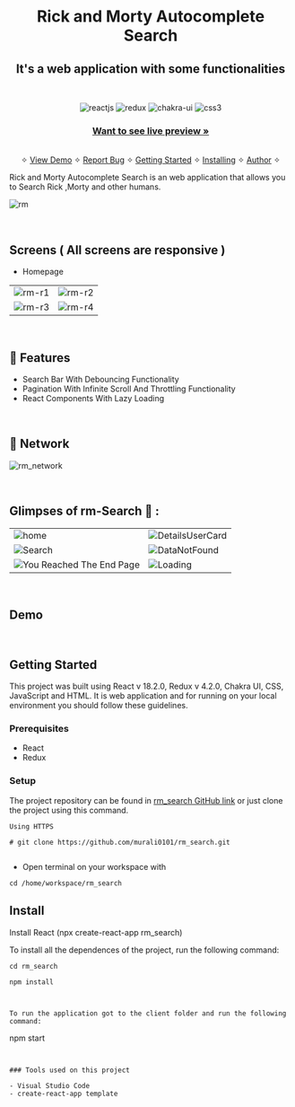 <h1 align="center">Rick and Morty Autocomplete Search</h1>

<h2 align="center">It's a web application with some functionalities</h2>

<br />
<p align="center">
    <img src="https://img.shields.io/badge/React_(18.2.0)-20232A?style=for-the-badge&logo=react&logoColor=61DAFB" alt="reactjs" />
    <img src="https://img.shields.io/badge/Redux_(4.2.0)-593D88?style=for-the-badge&logo=redux&logoColor=white" alt="redux" />
    <img src="https://img.shields.io/badge/Chakra%20UI-3bc7bd?style=for-the-badge&logo=chakraui&logoColor=white" alt="chakra-ui"/>
    <img src="https://img.shields.io/badge/CSS3-1572B6?style=for-the-badge&logo=css3&logoColor=white" alt="css3"/>

</p>

<h3 align="center"><a href="https://rick-morty-autocomplete-search.netlify.app/"><strong>Want to see live preview »</strong></a></h3>

<p align="center"> 
    <br />&#10023;
    <a href="#Demo">View Demo</a>   &#10023;  
    <a href="https://github.com/murali0101/rm_search/issues">Report Bug</a>    &#10023;
    <a href="#Getting-Started">Getting Started</a> &#10023; <a href="#Install">Installing</a> &#10023;    
    <a href="#Author">Author</a> &#10023;
  </p>
  
  Rick and Morty Autocomplete Search is an web application that allows you to  Search Rick ,Morty and other humans.

 ![rm](https://user-images.githubusercontent.com/66964293/177929299-517f6361-5d79-4e57-8e0d-d0dc8d393527.gif)

  <br />


  ## Screens ( All screens are responsive )
   - Homepage
  
  <table>
  <tr>
    <td><img src="https://user-images.githubusercontent.com/66964293/177934598-4e007e0e-fc49-408f-961f-96dfbac86f5e.PNG" alt="rm-r1" /></td>
    <td><img src="https://user-images.githubusercontent.com/66964293/177934881-448046a4-4a7e-47b8-9c6c-9da548200087.PNG" alt="rm-r2" /></td>
  </tr>
  <tr>
  <td><img src="https://user-images.githubusercontent.com/66964293/177934912-d61a6246-5a76-44e9-a8a8-b8768961c847.PNG" alt="rm-r3" /></td>
    <td><img src="https://user-images.githubusercontent.com/66964293/177934938-fad5e92e-01a4-4c9d-9268-c3c27aebe4d0.PNG" alt="rm-r4" /></td>
  </tr>


</table>
<br />

## 🚀 Features

- Search Bar With Debouncing Functionality
- Pagination With Infinite Scroll And Throttling Functionality
- React Components With Lazy Loading

<br />

## 🚀 Network

![rm_network](https://user-images.githubusercontent.com/66964293/177933677-8cd01b99-8be0-41a9-b261-66ea6002cbb5.gif)


<br />

## Glimpses of rm-Search 🙈 :

<table>
  <tr>
    <td><img src="https://user-images.githubusercontent.com/66964293/177928489-28d491fb-04f3-4e5b-8b0b-a1620ff5753c.png" alt="home" /></td>
    <td><img src="https://user-images.githubusercontent.com/66964293/177928639-5dc79934-a055-48f0-aa41-8b829ef3ae11.png" alt="DetailsUserCard" /></td>
  </tr>
  <tr>
  <td><img src="https://user-images.githubusercontent.com/66964293/177928738-76f1bc9e-3001-4321-9a3e-c3306eddf618.PNG" alt="Search" /></td>
    <td><img src="https://user-images.githubusercontent.com/66964293/177928810-7af382c3-434b-4476-9d72-ea8359966f4c.PNG" alt="DataNotFound" /></td>
  </tr>
  <tr>
 <td><img src="https://user-images.githubusercontent.com/66964293/177928721-15fbc4ea-2d40-401f-8ec2-bbd8c12ae3e3.PNG" alt="You Reached The End Page" /></td>
    <td><img src="https://user-images.githubusercontent.com/66964293/177928907-985d01f1-4938-44ba-9ce2-aedfa1a66a8e.PNG" alt="Loading" /></td>
  </tr>

</table>

<br />

## Demo

<br/>

## Getting Started

This project was built using React v 18.2.0, Redux v 4.2.0, Chakra UI, CSS, JavaScript and HTML. It is web application and for running on your local environment you should follow these guidelines.

### Prerequisites

- React
- Redux

### Setup

The project repository can be found in [rm_search GitHub link](https://github.com/murali0101/rm_search) or just clone the project using this command.

```
Using HTTPS

# git clone https://github.com/murali0101/rm_search.git


```

- Open terminal on your workspace with

```
cd /home/workspace/rm_search

```

## Install

Install React (npx create-react-app rm_search)

To install all the dependences of the project, run the following command:

```
cd rm_search

npm install



To run the application got to the client folder and run the following command:

```

npm start

```


### Tools used on this project

- Visual Studio Code
- create-react-app template

```
